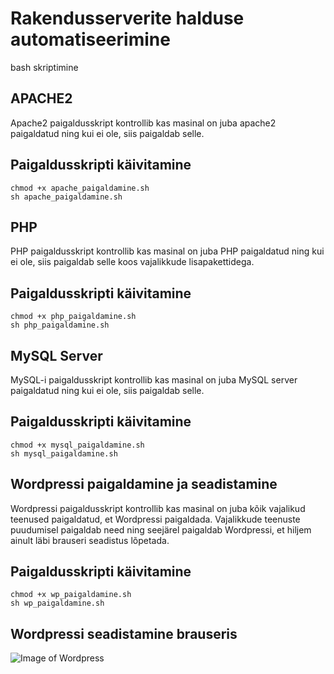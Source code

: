 # Rakendusserverite halduse automatiseerimine
bash skriptimine

## APACHE2
Apache2 paigaldusskript kontrollib kas masinal on juba apache2 paigaldatud ning kui ei ole, siis paigaldab selle.

## Paigaldusskripti käivitamine
````
chmod +x apache_paigaldamine.sh
sh apache_paigaldamine.sh
````
## PHP
PHP paigaldusskript kontrollib kas masinal on juba PHP paigaldatud ning kui ei ole, siis paigaldab selle koos vajalikkude lisapakettidega.

## Paigaldusskripti käivitamine
````
chmod +x php_paigaldamine.sh
sh php_paigaldamine.sh
````
## MySQL Server
MySQL-i paigaldusskript kontrollib kas masinal on juba MySQL server paigaldatud ning kui ei ole, siis paigaldab selle.

## Paigaldusskripti käivitamine
````
chmod +x mysql_paigaldamine.sh
sh mysql_paigaldamine.sh
````
## Wordpressi paigaldamine ja seadistamine
Wordpressi paigaldusskript kontrollib kas masinal on juba kõik vajalikud teenused paigaldatud, et Wordpressi paigaldada. Vajalikkude teenuste puudumisel paigaldab need ning seejärel paigaldab Wordpressi, et hiljem ainult läbi brauseri seadistus lõpetada.

## Paigaldusskripti käivitamine
````
chmod +x wp_paigaldamine.sh
sh wp_paigaldamine.sh
````

## Wordpressi seadistamine brauseris
![Image of Wordpress](https://imgur.com/YwYQIf6)

